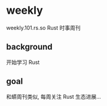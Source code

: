 # weekly
weekly.101.rs.so Rust 时事周刊

## background

开始学习 Rust

## goal

和蟒周刊类似, 每周关注 Rust 生态进展...




